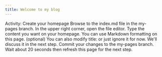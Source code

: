 ```yaml
---
title: Welcome to my blog
---
```

Activity: Create your homepage
Browse to the index.md file in the my-pages branch.
In the upper right corner, open the file editor.
Type the content you want on your homepage. You can use Markdown formatting on this page.
(optional) You can also modify title: or just ignore it for now. We'll discuss it in the next step.
Commit your changes to the my-pages branch.
Wait about 20 seconds then refresh this page for the next step.
